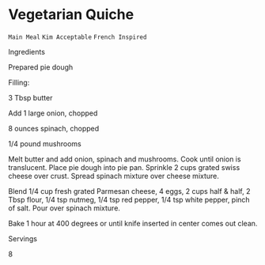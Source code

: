 # Vegetarian Quiche

`Main Meal` `Kim Acceptable` `French Inspired`

 

  Ingredients  

  Prepared pie dough

Filling: 

3 Tbsp butter 

Add 1 large onion, chopped 

8 ounces spinach, chopped

1/4 pound mushrooms

Melt butter and add onion, spinach and mushrooms. Cook until onion is translucent. Place pie dough into pie pan. Sprinkle 2 cups grated swiss cheese over crust. Spread spinach mixture over cheese mixture. 

Blend 1/4 cup fresh grated Parmesan cheese, 4 eggs, 2 cups half & half, 2 Tbsp flour, 1/4 tsp nutmeg, 1/4 tsp red pepper, 1/4 tsp white pepper, pinch of salt. Pour over spinach mixture.

Bake 1 hour at 400 degrees or until knife inserted in center comes out clean.  

   Servings  

  8  

 
